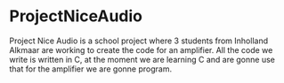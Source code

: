 # ProjectNiceAudio

Project Nice Audio is a school project where 3 students from Inholland Alkmaar are working to create the code for an amplifier.
All the code we write is written in C, at the moment we are learning C and are gonne use that for the amplifier we are gonne program.
